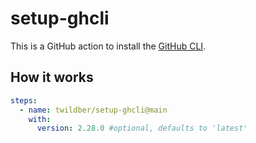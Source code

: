 # setup-ghcli

This is a GitHub action to install the [GitHub CLI](https://cli.github.com/).

## How it works
```yaml
steps:
  - name: twildber/setup-ghcli@main
    with:
      version: 2.28.0 #optional, defaults to 'latest'
```